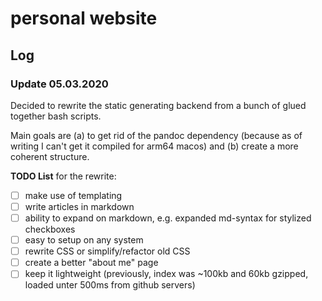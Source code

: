 # personal website

## Log

### Update 05.03.2020  

Decided to rewrite the static generating backend from a bunch of glued together bash scripts.  

Main goals are (a) to get rid of the pandoc dependency (because as of writing I can't get it compiled for arm64 macos) and (b) create a more coherent structure.  

**TODO List** for the rewrite:  

- [ ] make use of templating  
- [ ] write articles in markdown  
- [ ] ability to expand on markdown, e.g. expanded md-syntax for stylized checkboxes  
- [ ] easy to setup on any system  
- [ ] rewrite CSS or simplify/refactor old CSS  
- [ ] create a better "about me" page  
- [ ] keep it lightweight (previously, index was ~100kb and 60kb gzipped, loaded unter 500ms from github servers)

